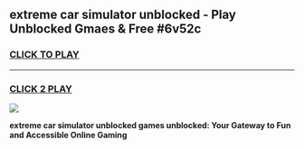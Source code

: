 
## extreme car simulator unblocked - Play Unblocked Gmaes & Free #6v52c
<h3>
<a href="https://news.freeplayer.one?title=extreme_car_simulator_unblocked&ref=24F">CLICK TO PLAY</a></h3>
<hr>

<h3>
<a href="https://news.freeplayer.one?title=extreme_car_simulator_unblocked&ref=24F">CLICK 2 PLAY</a>
  
</h3>

<a href="https://news.freeplayer.one?title=extreme_car_simulator_unblocked&ref=24F/"><img src="https://clearcache.store/games.png"></a>


**extreme car simulator unblocked games unblocked: Your Gateway to Fun and Accessible Online Gaming**

